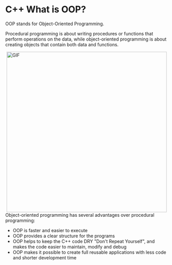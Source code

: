 
# C++ What is OOP?

<p>
  OOP stands for Object-Oriented Programming.

Procedural programming is about writing procedures or functions that perform operations on the data, while object-oriented programming is about creating objects that contain both data and functions.
  </p>
  <img align="right" alt="GIF" width="500" src="https://media.giphy.com/media/yAGIvCiwPJn5C/giphy.gif" />
Object-oriented programming has several advantages over procedural programming:

- OOP is faster and easier to execute
- OOP provides a clear structure for the programs
- OOP helps to keep the C++ code DRY "Don't Repeat Yourself", and makes the code easier to maintain, modify and debug
- OOP makes it possible to create full reusable applications with less code and shorter development time
